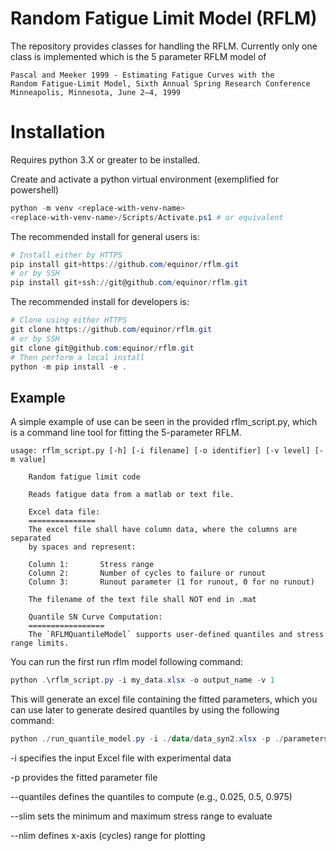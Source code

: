 # Random Fatigue Limit Model (RFLM)

The repository provides classes for handling the RFLM. Currently only one class is implemented which is the 5 parameter RFLM model of 
    
    Pascal and Meeker 1999 - Estimating Fatigue Curves with the
    Random Fatigue-Limit Model, Sixth Annual Spring Research Conference
    Minneapolis, Minnesota, June 2–4, 1999

# Installation

Requires python 3.X or greater to be installed.


Create and activate a python virtual environment (exemplified for powershell)

```powershell
python -m venv <replace-with-venv-name>
<replace-with-venv-name>/Scripts/Activate.ps1 # or equivalent
```

The recommended install for general users is:

```powershell
# Install either by HTTPS
pip install git+https://github.com/equinor/rflm.git
# or by SSH
pip install git+ssh://git@github.com/equinor/rflm.git
```

The recommended install for developers is:

```powershell
# Clone using either HTTPS
git clone https://github.com/equinor/rflm.git
# or by SSH
git clone git@github.com:equinor/rflm.git
# Then perform a local install
python -m pip install -e .
```

## Example

A simple example of use can be seen in the provided rflm_script.py, which is a command line tool for fitting the 5-parameter RFLM. 

```unix
usage: rflm_script.py [-h] [-i filename] [-o identifier] [-v level] [-m value]

    Random fatigue limit code

    Reads fatigue data from a matlab or text file.

    Excel data file:
    ===============
    The excel file shall have column data, where the columns are separated
    by spaces and represent:

    Column 1:       Stress range
    Column 2:       Number of cycles to failure or runout
    Column 3:       Runout parameter (1 for runout, 0 for no runout)

    The filename of the text file shall NOT end in .mat

    Quantile SN Curve Computation:
    =================
    The `RFLMQuantileModel` supports user-defined quantiles and stress range limits.
```

You can run the first run rflm model following command:

```powershell
python .\rflm_script.py -i my_data.xlsx -o output_name -v 1
```
This will generate an excel file containing the fitted parameters, which you can use later to generate desired quantiles by using the following command:
```powershell
python ./run_quantile_model.py -i ./data/data_syn2.xlsx -p ./parameters/syn2.xlsx --quantiles 0.025 0.5 0.99 --slim 40 450 --nlim 1e4 1e7
```

-i specifies the input Excel file with experimental data

-p provides the fitted parameter file

--quantiles defines the quantiles to compute (e.g., 0.025, 0.5, 0.975)

--slim sets the minimum and maximum stress range to evaluate

--nlim defines x-axis (cycles) range for plotting